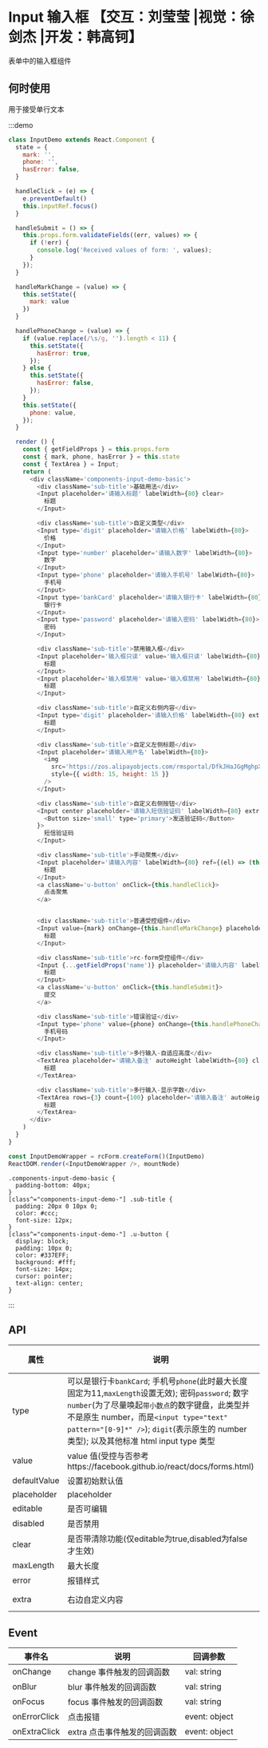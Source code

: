 # Input 输入框 【交互：刘莹莹 |视觉：徐剑杰 |开发：韩高钶】

表单中的输入框组件

## 何时使用

用于接受单行文本

:::demo

```js
class InputDemo extends React.Component {
  state = {
    mark: '',
    phone: '',
    hasError: false,
  }

  handleClick = (e) => {
    e.preventDefault()
    this.inputRef.focus()
  }

  handleSubmit = () => {
    this.props.form.validateFields((err, values) => {
      if (!err) {
        console.log('Received values of form: ', values);
      }
    });
  }

  handleMarkChange = (value) => {
    this.setState({
      mark: value
    })
  }

  handlePhoneChange = (value) => {
    if (value.replace(/\s/g, '').length < 11) {
      this.setState({
        hasError: true,
      });
    } else {
      this.setState({
        hasError: false,
      });
    }
    this.setState({
      phone: value,
    });
  }

  render () {
    const { getFieldProps } = this.props.form
    const { mark, phone, hasError } = this.state
    const { TextArea } = Input;
    return (
      <div className='components-input-demo-basic'>
        <div className='sub-title'>基础用法</div>
        <Input placeholder='请输入标题' labelWidth={80} clear>
          标题
        </Input>

        <div className='sub-title'>自定义类型</div>
        <Input type='digit' placeholder='请输入价格' labelWidth={80}>
          价格
        </Input>
        <Input type='number' placeholder='请输入数字' labelWidth={80}>
          数字
        </Input>
        <Input type='phone' placeholder='请输入手机号' labelWidth={80}>
          手机号
        </Input>
        <Input type='bankCard' placeholder='请输入银行卡' labelWidth={80}>
          银行卡
        </Input>
        <Input type='password' placeholder='请输入密码' labelWidth={80}>
          密码
        </Input>

        <div className='sub-title'>禁用输入框</div>
        <Input placeholder='输入框只读' value='输入框只读' labelWidth={80} editable={false}>
          标题
        </Input>
        <Input placeholder='输入框禁用' value='输入框禁用' labelWidth={80} disabled>
          标题
        </Input>

        <div className='sub-title'>自定义右侧内容</div>
        <Input type='digit' placeholder='请输入价格' labelWidth={80} extra='¥'>
          标题
        </Input>

        <div className='sub-title'>自定义左侧标题</div>
        <Input placeholder='请输入用户名' labelWidth={80}>
          <img
            src='https://zos.alipayobjects.com/rmsportal/DfkJHaJGgMghpXdqNaKF.png'
            style={{ width: 15, height: 15 }}
          />
        </Input>

        <div className='sub-title'>自定义右侧按钮</div>
        <Input center placeholder='请输入短信验证码' labelWidth={80} extra={
          <Button size='small' type='primary'>发送验证码</Button>
        }>
          短信验证码
        </Input>

        <div className='sub-title'>手动聚焦</div>
        <Input placeholder='请输入内容' labelWidth={80} ref={(el) => (this.inputRef = el)} clear>
          标题
        </Input>
        <a className='u-button' onClick={this.handleClick}>
          点击聚焦
        </a>


        <div className='sub-title'>普通受控组件</div>
        <Input value={mark} onChange={this.handleMarkChange} placeholder='请输入备注' labelWidth={80} >
          标题
        </Input>

        <div className='sub-title'>rc-form受控组件</div>
        <Input {...getFieldProps('name')} placeholder='请输入内容' labelWidth={80} >
          标题
        </Input>
        <a className='u-button' onClick={this.handleSubmit}>
          提交
        </a>

        <div className='sub-title'>错误验证</div>
        <Input type='phone' value={phone} onChange={this.handlePhoneChange}  error={hasError} clear errorMessage='请输入正确的手机号' placeholder='请输入11位手机号码' labelWidth={80}>
          手机号码
        </Input>

        <div className='sub-title'>多行输入-自适应高度</div>
        <TextArea placeholder='请输入备注' autoHeight labelWidth={80} clear>
          标题
        </TextArea>

        <div className='sub-title'>多行输入-显示字数</div>
        <TextArea rows={3} count={100} placeholder='请输入备注' autoHeight labelWidth={80} clear>
          标题
        </TextArea>
      </div>
    )
  }
}

const InputDemoWrapper = rcForm.createForm()(InputDemo)
ReactDOM.render(<InputDemoWrapper />, mountNode)

```

```less
.components-input-demo-basic {
  padding-bottom: 40px;
}
[class^="components-input-demo-"] .sub-title {
  padding: 20px 0 10px 0;
  color: #ccc;
  font-size: 12px;
}
[class^="components-input-demo-"] .u-button {
  display: block;
  padding: 10px 0;
  color: #337EFF;
  background: #fff;
  font-size: 14px;
  cursor: pointer;
  text-align: center;
}
```

:::

## API

| 属性 | 说明         | 类型                                            | 默认值    |
| ---- | ------------ | ----------------------------------------------- | --------- |
| type | 	可以是银行卡`bankCard`; 手机号`phone`(此时最大长度固定为11,`maxLength`设置无效); 密码`password`; 数字`number`(为了尽量唤起`带小数点`的数字键盘，此类型并不是原生 number，而是`<input type="text" pattern="[0-9]*" />`); `digit`(表示原生的 number 类型); 以及其他标准 html input type 类型| string | `text` |
| value | value 值(受控与否参考https://facebook.github.io/react/docs/forms.html) | string | - |
| defaultValue | 设置初始默认值 | string | - |
| placeholder | placeholder | string | - |
| editable | 是否可编辑 | boolean | `true` |
| disabled | 是否禁用 | boolean | `false` |
| clear | 是否带清除功能(仅editable为true,disabled为false才生效) | boolean | `false` |
| maxLength | 最大长度 | number | - |
| error | 报错样式 | boolean | `false` |
| extra | 右边自定义内容 | string \| ReactNode | - |

## Event
| 事件名 | 说明         | 回调参数                                            |
| ---- | ------------ | ----------------------------------------------- |
| onChange | change 事件触发的回调函数 | val: string |
| onBlur | blur 事件触发的回调函数 | val: string |
| onFocus | focus 事件触发的回调函数 | val: string |
| onErrorClick | 点击报错 | event: object |
| onExtraClick | extra 点击事件触发的回调函数 | event: object |